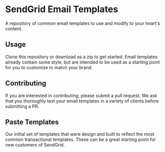# SendGrid Email Templates

A repository of common email templates to use and modify to your heart's content.

## Usage
Clone this repository or download as a zip to get started. Email templates already contain some style, but are intended to be used as a starting point for you to customize to match your brand.

## Contributing
If you are interested in contributing, please submit a pull request. We ask that you thoroughly test your email templates in a variety of clients before submitting a PR.

## Paste Templates
Our initial set of templates that were design and built to reflect the most common transactional templates. These can be a great starting point for new customers of SendGrid.



